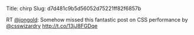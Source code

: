 Title: chirp
Slug: d7d481c9b5d56052d75221ff82f6857b

RT <a href="http://twitter.com/jongold">@jongold</a>: Somehow missed this fantastic post on CSS performance by <a href="http://twitter.com/csswizardry">@csswizardry</a> <a href="http://t.co/13jJ8FGDqe">http://t.co/13jJ8FGDqe</a>
